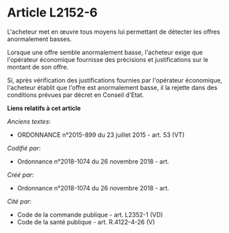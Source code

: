 # Article L2152-6

L'acheteur met en œuvre tous moyens lui permettant de détecter les offres anormalement basses.

Lorsque une offre semble anormalement basse, l'acheteur exige que l'opérateur économique fournisse des précisions et
justifications sur le montant de son offre.

Si, après vérification des justifications fournies par l'opérateur économique, l'acheteur établit que l'offre est
anormalement basse, il la rejette dans des conditions prévues par décret en Conseil d'Etat.

**Liens relatifs à cet article**

_Anciens textes_:

  - ORDONNANCE n°2015-899 du 23 juillet 2015 - art. 53 (VT)

_Codifié par_:

  - Ordonnance n°2018-1074 du 26 novembre 2018 - art.

_Créé par_:

  - Ordonnance n°2018-1074 du 26 novembre 2018 - art.

_Cité par_:

  - Code de la commande publique - art. L2352-1 (VD)
  - Code de la santé publique - art. R.4122-4-26 (V)

